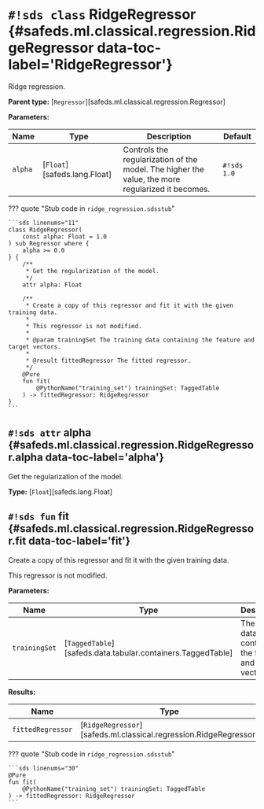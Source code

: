 # `#!sds class` RidgeRegressor {#safeds.ml.classical.regression.RidgeRegressor data-toc-label='RidgeRegressor'}

Ridge regression.

**Parent type:** [`Regressor`][safeds.ml.classical.regression.Regressor]

**Parameters:**

| Name | Type | Description | Default |
|------|------|-------------|---------|
| `alpha` | [`Float`][safeds.lang.Float] | Controls the regularization of the model. The higher the value, the more regularized it becomes. | `#!sds 1.0` |

??? quote "Stub code in `ridge_regression.sdsstub`"

    ```sds linenums="11"
    class RidgeRegressor(
        const alpha: Float = 1.0
    ) sub Regressor where {
        alpha >= 0.0
    } {
        /**
         * Get the regularization of the model.
         */
        attr alpha: Float
    
        /**
         * Create a copy of this regressor and fit it with the given training data.
         *
         * This regressor is not modified.
         *
         * @param trainingSet The training data containing the feature and target vectors.
         *
         * @result fittedRegressor The fitted regressor.
         */
        @Pure
        fun fit(
            @PythonName("training_set") trainingSet: TaggedTable
        ) -> fittedRegressor: RidgeRegressor
    }
    ```

## `#!sds attr` alpha {#safeds.ml.classical.regression.RidgeRegressor.alpha data-toc-label='alpha'}

Get the regularization of the model.

**Type:** [`Float`][safeds.lang.Float]

## `#!sds fun` fit {#safeds.ml.classical.regression.RidgeRegressor.fit data-toc-label='fit'}

Create a copy of this regressor and fit it with the given training data.

This regressor is not modified.

**Parameters:**

| Name | Type | Description | Default |
|------|------|-------------|---------|
| `trainingSet` | [`TaggedTable`][safeds.data.tabular.containers.TaggedTable] | The training data containing the feature and target vectors. | - |

**Results:**

| Name | Type | Description |
|------|------|-------------|
| `fittedRegressor` | [`RidgeRegressor`][safeds.ml.classical.regression.RidgeRegressor] | The fitted regressor. |

??? quote "Stub code in `ridge_regression.sdsstub`"

    ```sds linenums="30"
    @Pure
    fun fit(
        @PythonName("training_set") trainingSet: TaggedTable
    ) -> fittedRegressor: RidgeRegressor
    ```
